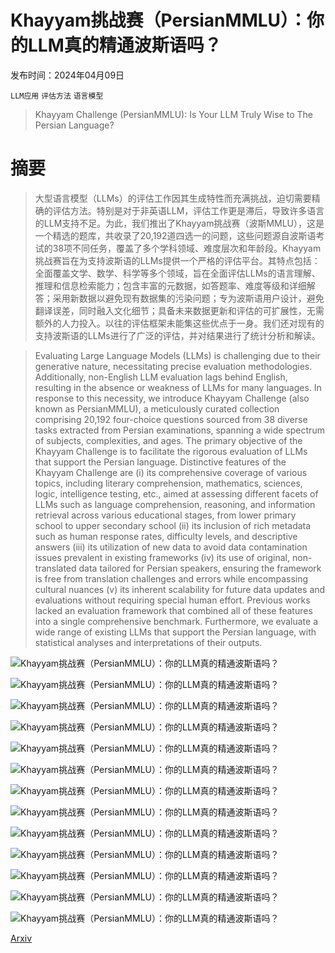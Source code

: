 # Khayyam挑战赛（PersianMMLU）：你的LLM真的精通波斯语吗？

发布时间：2024年04月09日

`LLM应用` `评估方法` `语言模型`

> Khayyam Challenge (PersianMMLU): Is Your LLM Truly Wise to The Persian Language?

# 摘要

> 大型语言模型（LLMs）的评估工作因其生成特性而充满挑战，迫切需要精确的评估方法。特别是对于非英语LLM，评估工作更是滞后，导致许多语言的LLM支持不足。为此，我们推出了Khayyam挑战赛（波斯MMLU），这是一个精选的题库，共收录了20,192道四选一的问题，这些问题源自波斯语考试的38项不同任务，覆盖了多个学科领域、难度层次和年龄段。Khayyam挑战赛旨在为支持波斯语的LLMs提供一个严格的评估平台。其特点包括：全面覆盖文学、数学、科学等多个领域，旨在全面评估LLMs的语言理解、推理和信息检索能力；包含丰富的元数据，如答题率、难度等级和详细解答；采用新数据以避免现有数据集的污染问题；专为波斯语用户设计，避免翻译误差，同时融入文化细节；具备未来数据更新和评估的可扩展性，无需额外的人力投入。以往的评估框架未能集这些优点于一身。我们还对现有的支持波斯语的LLMs进行了广泛的评估，并对结果进行了统计分析和解读。

> Evaluating Large Language Models (LLMs) is challenging due to their generative nature, necessitating precise evaluation methodologies. Additionally, non-English LLM evaluation lags behind English, resulting in the absence or weakness of LLMs for many languages. In response to this necessity, we introduce Khayyam Challenge (also known as PersianMMLU), a meticulously curated collection comprising 20,192 four-choice questions sourced from 38 diverse tasks extracted from Persian examinations, spanning a wide spectrum of subjects, complexities, and ages. The primary objective of the Khayyam Challenge is to facilitate the rigorous evaluation of LLMs that support the Persian language. Distinctive features of the Khayyam Challenge are (i) its comprehensive coverage of various topics, including literary comprehension, mathematics, sciences, logic, intelligence testing, etc., aimed at assessing different facets of LLMs such as language comprehension, reasoning, and information retrieval across various educational stages, from lower primary school to upper secondary school (ii) its inclusion of rich metadata such as human response rates, difficulty levels, and descriptive answers (iii) its utilization of new data to avoid data contamination issues prevalent in existing frameworks (iv) its use of original, non-translated data tailored for Persian speakers, ensuring the framework is free from translation challenges and errors while encompassing cultural nuances (v) its inherent scalability for future data updates and evaluations without requiring special human effort. Previous works lacked an evaluation framework that combined all of these features into a single comprehensive benchmark. Furthermore, we evaluate a wide range of existing LLMs that support the Persian language, with statistical analyses and interpretations of their outputs.

![Khayyam挑战赛（PersianMMLU）：你的LLM真的精通波斯语吗？](../../../paper_images/2404.06644/fig1.jpg)

![Khayyam挑战赛（PersianMMLU）：你的LLM真的精通波斯语吗？](../../../paper_images/2404.06644/fig3_b.jpg)

![Khayyam挑战赛（PersianMMLU）：你的LLM真的精通波斯语吗？](../../../paper_images/2404.06644/radar_cropped.png)

![Khayyam挑战赛（PersianMMLU）：你的LLM真的精通波斯语吗？](../../../paper_images/2404.06644/fig4_b.jpg)

![Khayyam挑战赛（PersianMMLU）：你的LLM真的精通波斯语吗？](../../../paper_images/2404.06644/fig2.jpg)

![Khayyam挑战赛（PersianMMLU）：你的LLM真的精通波斯语吗？](../../../paper_images/2404.06644/dataset.jpg)

![Khayyam挑战赛（PersianMMLU）：你的LLM真的精通波斯语吗？](../../../paper_images/2404.06644/acc_edu_regex.jpg)

![Khayyam挑战赛（PersianMMLU）：你的LLM真的精通波斯语吗？](../../../paper_images/2404.06644/acc_years_regex.jpg)

![Khayyam挑战赛（PersianMMLU）：你的LLM真的精通波斯语吗？](../../../paper_images/2404.06644/option_regex.jpg)

![Khayyam挑战赛（PersianMMLU）：你的LLM真的精通波斯语吗？](../../../paper_images/2404.06644/option_regex_post.jpg)

![Khayyam挑战赛（PersianMMLU）：你的LLM真的精通波斯语吗？](../../../paper_images/2404.06644/option_prob.jpg)

![Khayyam挑战赛（PersianMMLU）：你的LLM真的精通波斯语吗？](../../../paper_images/2404.06644/option_fullprob.jpg)

![Khayyam挑战赛（PersianMMLU）：你的LLM真的精通波斯语吗？](../../../paper_images/2404.06644/length_all.jpg)

[Arxiv](https://arxiv.org/abs/2404.06644)